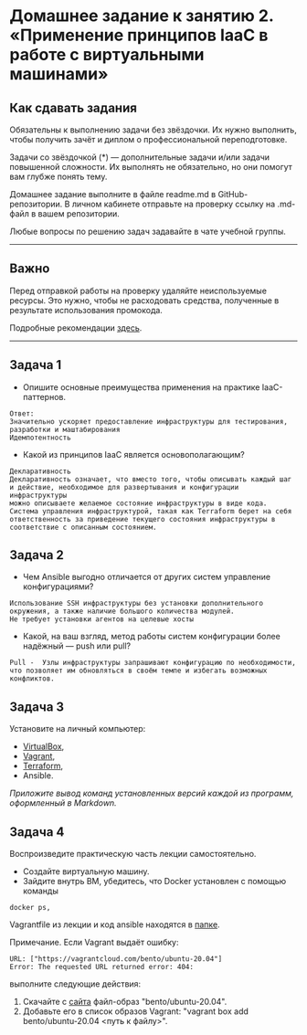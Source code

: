 # Домашнее задание к занятию 2. «Применение принципов IaaC в работе с виртуальными машинами»

## Как сдавать задания

Обязательны к выполнению задачи без звёздочки. Их нужно выполнить, чтобы получить зачёт и диплом о профессиональной переподготовке.

Задачи со звёздочкой (*) — дополнительные задачи и/или задачи повышенной сложности. Их выполнять не обязательно, но они помогут вам глубже понять тему.

Домашнее задание выполните в файле readme.md в GitHub-репозитории. В личном кабинете отправьте на проверку ссылку на .md-файл в вашем репозитории.

Любые вопросы по решению задач задавайте в чате учебной группы.

---


## Важно

Перед отправкой работы на проверку удаляйте неиспользуемые ресурсы.
Это нужно, чтобы не расходовать средства, полученные в результате использования промокода.

Подробные рекомендации [здесь](https://github.com/netology-code/virt-homeworks/blob/virt-11/r/README.md).

---

## Задача 1

- Опишите основные преимущества применения на практике IaaC-паттернов.
```
Ответ:
Значительно ускоряет предоставление инфраструктуры для тестирования, разработки и маштабирования
Идемпотентность
```
- Какой из принципов IaaC является основополагающим?
```
Декларативность
Декларативность означает, что вместо того, чтобы описывать каждый шаг и действие, необходимое для развертывания и конфигурации инфраструктуры
можно описываете желаемое состояние инфраструктуры в виде кода. Система управления инфраструктурой, такая как Terraform берет на себя 
ответственность за приведение текущего состояния инфраструктуры в соответствие с описанным состоянием.
```

## Задача 2

- Чем Ansible выгодно отличается от других систем управление конфигурациями?
```
Использование SSH инфраструктуры без установки дополнительного окружения, а также наличие большого количества модулей.
Не требует установки агентов на целевые хосты
```
- Какой, на ваш взгляд, метод работы систем конфигурации более надёжный — push или pull?
```
Pull -  Узлы инфраструктуры запрашивают конфигурацию по необходимости, что позволяет им обновляться в своём темпе и избегать возможных конфликтов.
```
## Задача 3

Установите на личный компьютер:

- [VirtualBox](https://www.virtualbox.org/),
- [Vagrant](https://github.com/netology-code/devops-materials),
- [Terraform](https://github.com/netology-code/devops-materials/blob/master/README.md),
- Ansible.

*Приложите вывод команд установленных версий каждой из программ, оформленный в Markdown.*

## Задача 4 

Воспроизведите практическую часть лекции самостоятельно.

- Создайте виртуальную машину.
- Зайдите внутрь ВМ, убедитесь, что Docker установлен с помощью команды
```
docker ps,
```
Vagrantfile из лекции и код ansible находятся в [папке](https://github.com/netology-code/virt-homeworks/tree/virt-11/05-virt-02-iaac/src).

Примечание. Если Vagrant выдаёт ошибку:
```
URL: ["https://vagrantcloud.com/bento/ubuntu-20.04"]     
Error: The requested URL returned error: 404:
```

выполните следующие действия:

1. Скачайте с [сайта](https://app.vagrantup.com/bento/boxes/ubuntu-20.04) файл-образ "bento/ubuntu-20.04".
2. Добавьте его в список образов Vagrant: "vagrant box add bento/ubuntu-20.04 <путь к файлу>".
